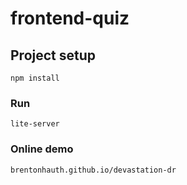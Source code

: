 # frontend-quiz

## Project setup
```
npm install
```

### Run
```
lite-server
```

### Online demo
```
brentonhauth.github.io/devastation-dr
```
